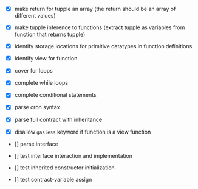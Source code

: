 - [x] make return for tupple an array (the return should be an array of different values)
- [x] make tupple inference to functions (extract tupple as variables from function that returns tupple)
- [x] identify storage locations for primitive datatypes in function definitions
- [x] identify view for function

- [x] cover for loops
- [x] complete while loops
- [x] complete conditional statements

- [x] parse cron syntax

- [x] parse full contract with inheritance

- [x] disallow `gasless` keyword if function is a view function

- [] parse interface

- [] test interface interaction and implementation

- [] test inherited constructor initialization

- [] test contract-variable assign
